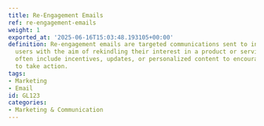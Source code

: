 ```yaml
---
title: Re-Engagement Emails
ref: re-engagement-emails
weight: 1
exported_at: '2025-06-16T15:03:48.193105+00:00'
definition: Re-engagement emails are targeted communications sent to inactive or disengaged
  users with the aim of rekindling their interest in a product or service. These emails
  often include incentives, updates, or personalized content to encourage recipients
  to take action.
tags:
- Marketing
- Email
id: GL123
categories:
- Marketing & Communication
---
```


